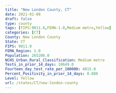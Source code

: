 ```yaml
---
title: "New London County, CT"
date: 2021-01-08
draft: false
type: county
tags: [FIPS:9011.0,FEMA:1.0,Medium metro,Yellow]
categories: [CT]
County: New London County
State: CT
FIPS: 9011.0
FEMA_Region: 1.0
Population: 265206.0
NCHS_Urban_Rural_Classification: Medium metro
Tests_in_prior_14_days: 10649.0
Fourteen_day_test_rate_per_100000: 4015.0
Percent_Positivity_in_prior_14_days: 0.088
Level: Yellow
url: /states/CT/new-london-county
---
```



